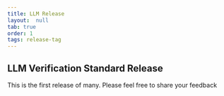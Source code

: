```yaml
---
title: LLM Release
layout:  null
tab: true
order: 1
tags: release-tag
---
```


## LLM Verification Standard Release

This is the first release of many. Please feel free to share your feedback
